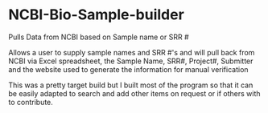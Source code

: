# NCBI-Bio-Sample-builder
Pulls Data from NCBI based on Sample name or SRR #

Allows a user to supply sample names and SRR #'s and will pull back from NCBI via Excel spreadsheet, the Sample Name, SRR#, Project#, Submitter and the website used to generate the information for manual verification

This was a pretty target build but I built most of the program so that it can be easily adapted to search and add other items on request or if others with to contribute.
